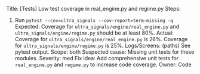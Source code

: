 Title: [Tests] Low test coverage in real_engine.py and regime.py
Steps:
1. Run `pytest --cov=ultra_signals --cov-report=term-missing -q`
Expected:
Coverage for `ultra_signals/engine/real_engine.py` and `ultra_signals/engine/regime.py` should be at least 80%.
Actual:
Coverage for `ultra_signals/engine/real_engine.py` is 26%.
Coverage for `ultra_signals/engine/regime.py` is 25%.
Logs/Screens: (paths)
See pytest output.
Scope: both
Suspected cause: Missing unit tests for these modules.
Severity: med
Fix idea: Add comprehensive unit tests for `real_engine.py` and `regime.py` to increase code coverage.
Owner: Code